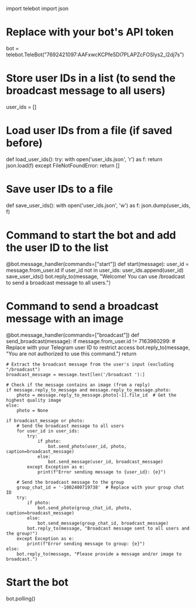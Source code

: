 import telebot
import json

# Replace with your bot's API token
bot = telebot.TeleBot("7692421097:AAFxwcKCPfe5DI7PLAPZcFOSlys2_l2dj7s")

# Store user IDs in a list (to send the broadcast message to all users)
user_ids = []

# Load user IDs from a file (if saved before)
def load_user_ids():
    try:
        with open('user_ids.json', 'r') as f:
            return json.load(f)
    except FileNotFoundError:
        return []

# Save user IDs to a file
def save_user_ids():
    with open('user_ids.json', 'w') as f:
        json.dump(user_ids, f)

# Command to start the bot and add the user ID to the list
@bot.message_handler(commands=["start"])
def start(message):
    user_id = message.from_user.id
    if user_id not in user_ids:
        user_ids.append(user_id)
        save_user_ids()
    bot.reply_to(message, "Welcome! You can use /broadcast to send a broadcast message to all users.")

# Command to send a broadcast message with an image
@bot.message_handler(commands=["broadcast"])
def send_broadcast(message):
    if message.from_user.id != 7163960299:  # Replace with your Telegram user ID to restrict access
        bot.reply_to(message, "You are not authorized to use this command.")
        return

    # Extract the broadcast message from the user's input (excluding "/broadcast")
    broadcast_message = message.text[len('/broadcast '):]

    # Check if the message contains an image (from a reply)
    if message.reply_to_message and message.reply_to_message.photo:
        photo = message.reply_to_message.photo[-1].file_id  # Get the highest quality image
    else:
        photo = None

    if broadcast_message or photo:
        # Send the broadcast message to all users
        for user_id in user_ids:
            try:
                if photo:
                    bot.send_photo(user_id, photo, caption=broadcast_message)
                else:
                    bot.send_message(user_id, broadcast_message)
            except Exception as e:
                print(f"Error sending message to {user_id}: {e}")

        # Send the broadcast message to the group
        group_chat_id = '-1002400719738'  # Replace with your group chat ID
        try:
            if photo:
                bot.send_photo(group_chat_id, photo, caption=broadcast_message)
            else:
                bot.send_message(group_chat_id, broadcast_message)
            bot.reply_to(message, "Broadcast message sent to all users and the group!")
        except Exception as e:
            print(f"Error sending message to group: {e}")
    else:
        bot.reply_to(message, "Please provide a message and/or image to broadcast.")

# Start the bot
bot.polling()
